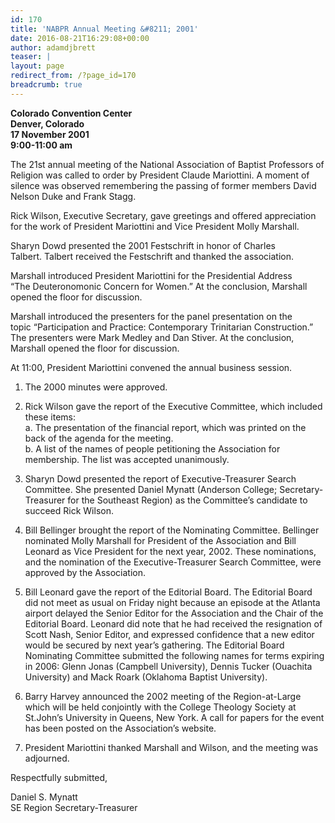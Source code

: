 ```yaml
---
id: 170
title: 'NABPR Annual Meeting &#8211; 2001'
date: 2016-08-21T16:29:08+00:00
author: adamdjbrett
teaser: |
layout: page
redirect_from: /?page_id=170
breadcrumb: true
---
```

**Colorado Convention Center  
Denver, Colorado  
17 November 2001  
9:00-11:00 am**

The 21st annual meeting of the National Association of Baptist Professors of Religion was called to order by President Claude Mariottini. A moment of silence was observed remembering the passing of former members David Nelson Duke and Frank Stagg.

Rick Wilson, Executive Secretary, gave greetings and offered appreciation for the work of President Mariottini and Vice President Molly Marshall.

Sharyn Dowd presented the 2001 Festschrift in honor of Charles  
Talbert. Talbert received the Festschrift and thanked the association.

Marshall introduced President Mariottini for the Presidential Address  
&#8220;The Deuteronomonic Concern for Women.&#8221; At the conclusion, Marshall opened the floor for discussion.

Marshall introduced the presenters for the panel presentation on the  
topic &#8220;Participation and Practice: Contemporary Trinitarian Construction.&#8221; The presenters were Mark Medley and Dan Stiver. At the conclusion, Marshall opened the floor for discussion.

At 11:00, President Mariottini convened the annual business session.

  1. The 2000 minutes were approved.</p>
  2. Rick Wilson gave the report of the Executive Committee, which included these items:  
    a. The presentation of the financial report, which was printed on the back of the agenda for the meeting.  
    b. A list of the names of people petitioning the Association for membership. The list was accepted unanimously.

  3. Sharyn Dowd presented the report of Executive-Treasurer Search Committee. She presented Daniel Mynatt (Anderson College; Secretary-Treasurer for the Southeast Region) as the Committee&#8217;s candidate to succeed Rick Wilson.

  4. Bill Bellinger brought the report of the Nominating Committee. Bellinger nominated Molly Marshall for President of the Association and Bill Leonard as Vice President for the next year, 2002. These nominations, and the nomination of the Executive-Treasurer Search Committee, were approved by the Association.

  5. Bill Leonard gave the report of the Editorial Board. The Editorial Board did not meet as usual on Friday night because an episode at the Atlanta airport delayed the Senior Editor for the Association and the Chair of the Editorial Board. Leonard did note that he had received the resignation of Scott Nash, Senior Editor, and expressed confidence that a new editor would be secured by next year&#8217;s gathering. The Editorial Board Nominating Committee submitted the following names for terms expiring in 2006: Glenn Jonas (Campbell University), Dennis Tucker (Ouachita University) and Mack Roark (Oklahoma Baptist University).

  6. Barry Harvey announced the 2002 meeting of the Region-at-Large which will be held conjointly with the College Theology Society at St.John&#8217;s University in Queens, New York. A call for papers for the event has been posted on the Association&#8217;s website.

  7. President Mariottini thanked Marshall and Wilson, and the meeting was adjourned.

Respectfully submitted,

Daniel S. Mynatt  
SE Region Secretary-Treasurer
